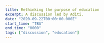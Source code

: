 ```yaml
---
title: Rethinking the purpose of education
excerpt: A discussion led by Aditi.
date: "2020-09-22T00:00:00.000Z"
start_time: "TBA"
end_time: "0000"
tags: ["discussion", "education"]
---
```

